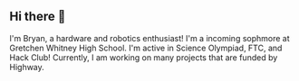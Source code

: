 ## Hi there 👋

I'm Bryan, a hardware and robotics enthusiast! I'm a incoming sophmore at Gretchen Whitney High School. I'm active in Science Olympiad, FTC, and Hack Club!
Currently, I am working on many projects that are funded by Highway. 

<!--
**AmbassadorDoge/AmbassadorDoge** is a ✨ _special_ ✨ repository because its `README.md` (this file) appears on your GitHub profile.

Here are some ideas to get you started:

- 🔭 I’m currently working on ...
- 🌱 I’m currently learning ...
- 👯 I’m looking to collaborate on ...
- 🤔 I’m looking for help with ...
- 💬 Ask me about ...
- 📫 How to reach me: ...
- 😄 Pronouns: ...
- ⚡ Fun fact: ...
-->
